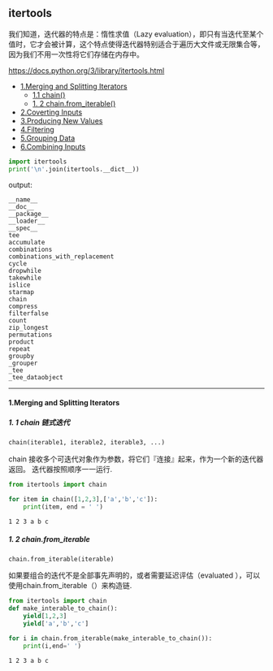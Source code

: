 ## itertools
我们知道，迭代器的特点是：惰性求值（Lazy evaluation），即只有当迭代至某个值时，它才会被计算，这个特点使得迭代器特别适合于遍历大文件或无限集合等，因为我们不用一次性将它们存储在内存中。<br/>

https://docs.python.org/3/library/itertools.html

* [1.Merging and Splitting Iterators](#1)
    * [1.1 chain()](#1.1)
    * [1. 2 chain.from_iterable()](#1.2)
* [2.Coverting Inputs](#2)
* [3.Producing New Values](#3)
* [4.Filtering](#4)
* [5.Grouping Data](#5)
* [6.Combining Inputs](#6)

``` python
import itertools
print('\n'.join(itertools.__dict__))
```
output:

```
__name__
__doc__
__package__
__loader__
__spec__
tee
accumulate
combinations
combinations_with_replacement
cycle
dropwhile
takewhile
islice
starmap
chain
compress
filterfalse
count
zip_longest
permutations
product
repeat
groupby
_grouper
_tee
_tee_dataobject
```
----

<h4 id="1">1.Merging and Splitting Iterators</h4>
<h5 id="1.1">1. 1 chain 链式迭代</h5>

```python
chain(iterable1, iterable2, iterable3, ...)
```
chain 接收多个可迭代对象作为参数，将它们『连接』起来，作为一个新的迭代器返回。 迭代器按照顺序一一运行.

```python
from itertools import chain

for item in chain([1,2,3],['a','b','c']):
    print(item, end = ' ')
```
```
1 2 3 a b c
```
<h5 id="1.2">1. 2 chain.from_iterable</h5>

```python
chain.from_iterable(iterable)
```
如果要组合的迭代不是全部事先声明的，或者需要延迟评估（evaluated ），可以使用chain.from_iterable（）来构造链.

```python
from itertools import chain
def make_interable_to_chain():
    yield[1,2,3]
    yield['a','b','c']

for i in chain.from_iterable(make_interable_to_chain()):
    print(i,end=' ')
```
```
1 2 3 a b c
```
